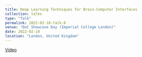 ```yaml
---
title: Deep Learning Techniques for Brain-Computer Interfaces
collection: talks
type: "Talk"
permalink: 2022-02-10-talk-6
venue: "DoC Showcase Day (Imperial College London)"
date: 2022-02-10
location: "London, United Kingdom"
---
```


[Video](https://youtu.be/PMu3Ds33Xtk)

